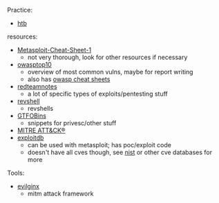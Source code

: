 Practice:
- [htb](https://app.hackthebox.com/home)

resources:
- [Metasploit-Cheat-Sheet-1](https://cdn.comparitech.com/wp-content/uploads/2019/06/Metasploit-Cheat-Sheet-1.jpg)
	- not very thorough, look for other resources if necessary
- [owasptop10](https://owasp.org/Top10/)
	- overview of most common vulns, maybe for report writing
	- also has [owasp cheat sheets](https://cheatsheetseries.owasp.org/index.html)
- [redteamnotes](https://www.ired.team/)
	- a lot of specific types of exploits/pentesting stuff
- [revshell](https://www.revshells.com/)
	- revshells
- [GTFOBins](https://gtfobins.github.io/)
	- snippets for privesc/other stuff
- [MITRE ATT&CK®](http://attack.mitre.org/)
- [exploitdb](https://www.exploit-db.com/)
	-  can be used with metasploit; has poc/exploit code
	- doesn't have all cves though, see [nist](https://nvd.nist.gov/vuln) or other cve databases for more

Tools:
- [evilginx](https://github.com/kgretzky/evilginx2)
	- mitm attack framework